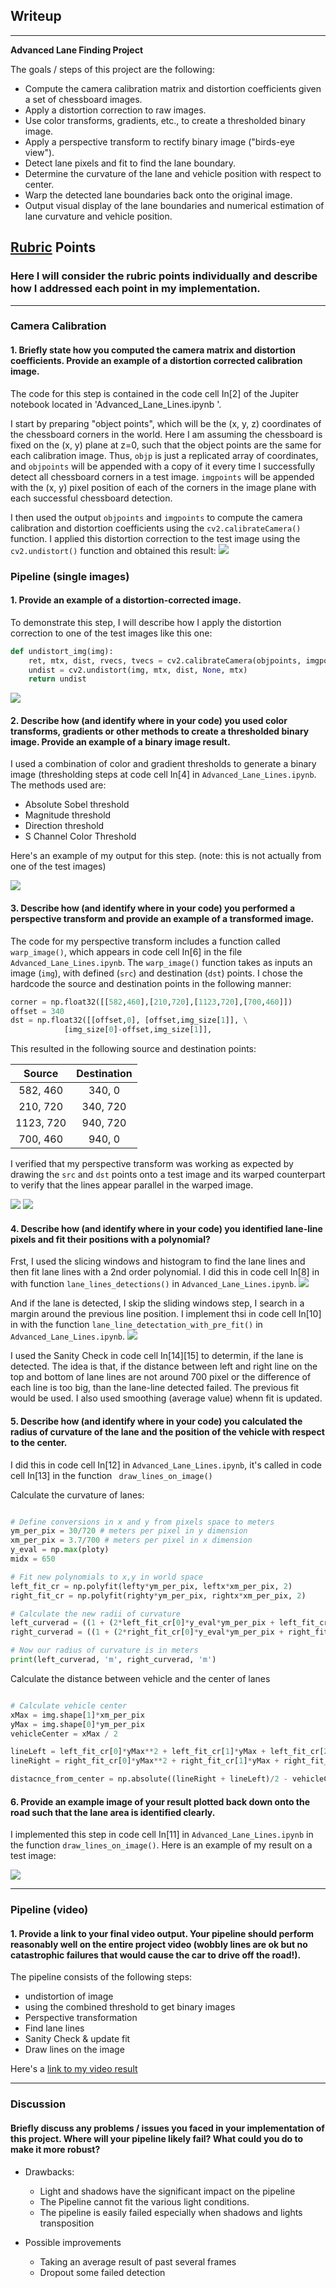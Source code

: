 ## Writeup
---

**Advanced Lane Finding Project**

The goals / steps of this project are the following:

* Compute the camera calibration matrix and distortion coefficients given a set of chessboard images.
* Apply a distortion correction to raw images.
* Use color transforms, gradients, etc., to create a thresholded binary image.
* Apply a perspective transform to rectify binary image ("birds-eye view").
* Detect lane pixels and fit to find the lane boundary.
* Determine the curvature of the lane and vehicle position with respect to center.
* Warp the detected lane boundaries back onto the original image.
* Output visual display of the lane boundaries and numerical estimation of lane curvature and vehicle position.

## [Rubric](https://review.udacity.com/#!/rubrics/571/view) Points

### Here I will consider the rubric points individually and describe how I addressed each point in my implementation.  

---

### Camera Calibration

#### 1. Briefly state how you computed the camera matrix and distortion coefficients. Provide an example of a distortion corrected calibration image.

The code for this step is contained in the code cell In[2] of the Jupiter notebook located in 'Advanced_Lane_Lines.ipynb '. 

I start by preparing "object points", which will be the (x, y, z) coordinates of the chessboard corners in the world. Here I am assuming the chessboard is fixed on the (x, y) plane at z=0, such that the object points are the same for each calibration image.  Thus, `objp` is just a replicated array of coordinates, and `objpoints` will be appended with a copy of it every time I successfully detect all chessboard corners in a test image.  `imgpoints` will be appended with the (x, y) pixel position of each of the corners in the image plane with each successful chessboard detection. 

I then used the output `objpoints` and `imgpoints` to compute the camera calibration and distortion coefficients using the `cv2.calibrateCamera()` function.  I applied this distortion correction to the test image using the `cv2.undistort()` function and obtained this result: 
![](writeup_images/undistortion0.png)

### Pipeline (single images)

#### 1. Provide an example of a distortion-corrected image.

To demonstrate this step, I will describe how I apply the distortion correction to one of the test images like this one:

```python
def undistort_img(img):
    ret, mtx, dist, rvecs, tvecs = cv2.calibrateCamera(objpoints, imgpoints, img.shape[1::-1], None, None)
    undist = cv2.undistort(img, mtx, dist, None, mtx)
    return undist
```

![](writeup_images/undistortion1.png)

#### 2. Describe how (and identify where in your code) you used color transforms, gradients or other methods to create a thresholded binary image.  Provide an example of a binary image result.

I used a combination of color and gradient thresholds to generate a binary image (thresholding steps at code cell In[4] in `Advanced_Lane_Lines.ipynb`.  The methods used are:

- Absolute Sobel threshold
- Magnitude threshold
- Direction threshold
- S Channel Color Threshold

Here's an example of my output for this step.  (note: this is not actually from one of the test images)

![](writeup_images/threshold.png)

#### 3. Describe how (and identify where in your code) you performed a perspective transform and provide an example of a transformed image.

The code for my perspective transform includes a function called `warp_image()`, which appears in code cell In[6] in the file `Advanced_Lane_Lines.ipynb`.  The `warp_image()` function takes as inputs an image (`img`), with defined (`src`) and destination (`dst`) points.  I chose the hardcode the source and destination points in the following manner:

```python
corner = np.float32([[582,460],[210,720],[1123,720],[700,460]])
offset = 340
dst = np.float32([[offset,0], [offset,img_size[1]], \
            [img_size[0]-offset,img_size[1]],
```

This resulted in the following source and destination points:

| Source        | Destination   | 
|:-------------:|:-------------:| 
| 582, 460      | 340, 0       | 
| 210, 720      | 340, 720      |
| 1123, 720     | 940, 720      |
| 700, 460      | 940, 0       |

I verified that my perspective transform was working as expected by drawing the `src` and `dst` points onto a test image and its warped counterpart to verify that the lines appear parallel in the warped image.

![](writeup_images/warp0.png)
![](writeup_images/warp1.png)


#### 4. Describe how (and identify where in your code) you identified lane-line pixels and fit their positions with a polynomial?


Frst, I used the slicing windows and histogram to find the lane lines and then fit lane lines with a 2nd order polynomial.
I did this in code cell In[8] in with function `lane_lines_detections()` in `Advanced_Lane_Lines.ipynb`.
![](writeup_images/poly.png)

And if the lane is detected, I skip the sliding windows step, I search in a margin around the previous line position.
I implement thsi in code cell In[10] in with the function `lane_line_detectation_with_pre_fit()` in `Advanced_Lane_Lines.ipynb`.
![](writeup_images/poly2.png)

I used the Sanity Check in code cell In[14][15] to determin, if the lane is detected. The idea is that, if the distance between left and right line on the top and bottom of lane lines are not around  700 pixel or the difference of each line is too big, than the lane-line detected failed. The previous fit would be used.
I also used smoothing (average value) whenn fit is updated.



#### 5. Describe how (and identify where in your code) you calculated the radius of curvature of the lane and the position of the vehicle with respect to the center.

I did this in code cell In[12] in `Advanced_Lane_Lines.ipynb`, it's called in code cell In[13] in the function ` draw_lines_on_image()`

Calculate the curvature of lanes:

```python

# Define conversions in x and y from pixels space to meters
ym_per_pix = 30/720 # meters per pixel in y dimension
xm_per_pix = 3.7/700 # meters per pixel in x dimension
y_eval = np.max(ploty)
midx = 650

# Fit new polynomials to x,y in world space
left_fit_cr = np.polyfit(lefty*ym_per_pix, leftx*xm_per_pix, 2)
right_fit_cr = np.polyfit(righty*ym_per_pix, rightx*xm_per_pix, 2)

# Calculate the new radii of curvature
left_curverad = ((1 + (2*left_fit_cr[0]*y_eval*ym_per_pix + left_fit_cr[1])**2)**1.5) / np.absolute(2*left_fit_cr[0])
right_curverad = ((1 + (2*right_fit_cr[0]*y_eval*ym_per_pix + right_fit_cr[1])**2)**1.5) / np.absolute(2*right_fit_cr[0])

# Now our radius of curvature is in meters
print(left_curverad, 'm', right_curverad, 'm')

```

Calculate the distance between vehicle and the center of lanes 
```python

# Calculate vehicle center
xMax = img.shape[1]*xm_per_pix
yMax = img.shape[0]*ym_per_pix
vehicleCenter = xMax / 2

lineLeft = left_fit_cr[0]*yMax**2 + left_fit_cr[1]*yMax + left_fit_cr[2]
lineRight = right_fit_cr[0]*yMax**2 + right_fit_cr[1]*yMax + right_fit_cr[2]

distacnce_from_center = np.absolute((lineRight + lineLeft)/2 - vehicleCenter)

```

#### 6. Provide an example image of your result plotted back down onto the road such that the lane area is identified clearly.

I implemented this step in code cell In[11] in `Advanced_Lane_Lines.ipynb`  in the function `draw_lines_on_image()`.  Here is an example of my result on a test image:

![](writeup_images/map.png)


---

### Pipeline (video)

#### 1. Provide a link to your final video output.  Your pipeline should perform reasonably well on the entire project video (wobbly lines are ok but no catastrophic failures that would cause the car to drive off the road!).

The pipeline consists of the following steps:
- undistortion of image
- using the combined threshold to get binary images
- Perspective transformation
- Find lane lines 
- Sanity Check & update fit
- Draw lines on the image

Here's a [link to my video result](output_images/project_video_output.mp4)

---

### Discussion

#### Briefly discuss any problems / issues you faced in your implementation of this project.  Where will your pipeline likely fail?  What could you do to make it more robust?

- Drawbacks: 
    - Light and shadows have the significant impact on the pipeline
    - The Pipeline cannot fit the various light conditions.
    - The pipeline is easily failed especially when shadows and lights transposition

- Possible improvements
    - Taking an average result of past several frames
    - Dropout some failed detection

